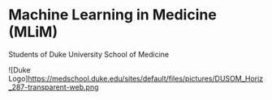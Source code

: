 # Machine Learning in Medicine (MLiM)
Students of Duke University School of Medicine


![Duke Logo]https://medschool.duke.edu/sites/default/files/pictures/DUSOM_Horiz_287-transparent-web.png
